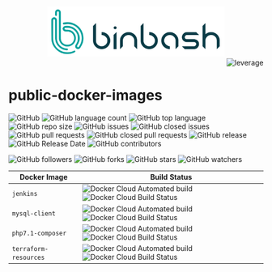 <div align="center">
    <img src="figures/binbash.png" alt="drawing" width="350"/>
</div>
<div align="right">
  <img src="figures/binbash-leverage-docker.png" alt="leverage" width="230"/>
</div>

# public-docker-images

![GitHub](https://img.shields.io/github/license/binbashar/public-docker-images.svg)
![GitHub language count](https://img.shields.io/github/languages/count/binbashar/public-docker-images.svg)
![GitHub top language](https://img.shields.io/github/languages/top/binbashar/public-docker-images.svg)
![GitHub repo size](https://img.shields.io/github/repo-size/binbashar/public-docker-images.svg)
![GitHub issues](https://img.shields.io/github/issues/binbashar/public-docker-images.svg)
![GitHub closed issues](https://img.shields.io/github/issues-closed/binbashar/public-docker-images.svg)
![GitHub pull requests](https://img.shields.io/github/issues-pr/binbashar/public-docker-images.svg)
![GitHub closed pull requests](https://img.shields.io/github/issues-pr-closed/binbashar/public-docker-images.svg)
![GitHub release](https://img.shields.io/github/release/binbashar/public-docker-images.svg)
![GitHub Release Date](https://img.shields.io/github/release-date/binbashar/public-docker-images.svg)
![GitHub contributors](https://img.shields.io/github/contributors/binbashar/public-docker-images.svg)

![GitHub followers](https://img.shields.io/github/followers/binbashar.svg?style=social)
![GitHub forks](https://img.shields.io/github/forks/binbashar/public-docker-images.svg?style=social)
![GitHub stars](https://img.shields.io/github/stars/binbashar/public-docker-images.svg?style=social)
![GitHub watchers](https://img.shields.io/github/watchers/binbashar/public-docker-images.svg?style=social)

|Docker Image| Build Status|
|---|---|
|`jenkins`|![Docker Cloud Automated build](https://img.shields.io/docker/cloud/automated/binbash/jenkins.svg) ![Docker Cloud Build Status](https://img.shields.io/docker/cloud/build/binbash/jenkins.svg)|
|`mysql-client`|![Docker Cloud Automated build](https://img.shields.io/docker/cloud/automated/binbash/mysql-client.svg) ![Docker Cloud Build Status](https://img.shields.io/docker/cloud/build/binbash/mysql-client.svg)|
|`php7.1-composer`|![Docker Cloud Automated build](https://img.shields.io/docker/cloud/automated/binbash/php7.1-composer.svg) ![Docker Cloud Build Status](https://img.shields.io/docker/cloud/build/binbash/php7.1-composer.svg)|
| `terraform-resources` |![Docker Cloud Automated build](https://img.shields.io/docker/cloud/automated/binbash/terraform-resources.svg) ![Docker Cloud Build Status](https://img.shields.io/docker/cloud/build/binbash/terraform-resources.svg)|

